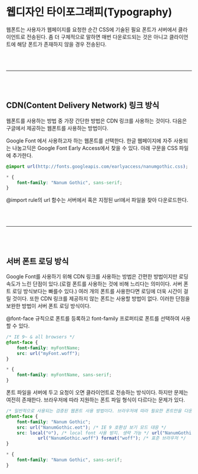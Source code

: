 # 웹디자인 타이포그래피(Typography)

웹폰트는 사용자가 웹페이지를 요청한 순간 CSS에 기술된 필요 폰트가 서버에서 클라이언트로 전송된다. 좀 더 구체적으로 말하면 매번 다운로드되는 것은 아니고 클라이언트에 해당 폰트가 존재하지 않을 경우 전송된다.

<br /><br />

---

<br /><br />

## CDN(Content Delivery Network) 링크 방식

웹폰트를 사용하는 방법 중 가장 간단한 방법은 CDN 링크를 사용하는 것이다. 다음은 구글에서 제공하는 웹폰트를 사용하는 방법이다.

Google Font 에서 사용하고자 하는 웹폰트를 선택한다. 한글 웹페이지에 자주 사용되는 나눔고딕은 Google Font Early Access에서 찾을 수 있다. 아래 구문을 CSS 파일에 추가한다.

```css
@import url(http://fonts.googleapis.com/earlyaccess/nanumgothic.css);

* {
    font-family: "Nanum Gothic", sans-serif;
}
```

@import rule의 url 함수는 서버에서 혹은 지정된 url에서 파일을 찾아 다운로드한다.

<br /><br />

---

<br /><br />

## 서버 폰트 로딩 방식

Google Font를 사용하기 위해 CDN 링크를 사용하는 방법은 간편한 방법이지만 로딩 속도가 느린 단점이 있다.(로컬 폰트를 사용하는 것에 비해 느리다는 의미이다. 서버 폰트 로딩 방식보다는 빠를수 있다.) 여러 개의 폰트를 사용한다면 로딩에 더욱 시간이 걸릴 것이다. 또한 CDN 링크를 제공하지 않는 폰트는 사용할 방법이 없다. 이러한 단점을 보완한 방법이 서버 폰트 로딩 방식이다.

@font-face 규칙으로 폰트를 등록하고 font-family 프로퍼티로 폰트를 선택하여 사용할 수 있다.

```css
/* IE 9~ & all browsers */
@font-face {
    font-family: myFontName;
    src: url("myFont.woff");
}

* {
    font-family: myFontName, sans-serif;
}
```

폰트 파일을 서버에 두고 요청이 오면 클라이언트로 전송하는 방식이다. 하지만 문제는 여전히 존재한다. 브라우저에 따라 지원하는 폰트 파일 형식이 다르다는 문제가 있다.

```css
/* 일반적으로 사용되는 검증된 웹폰트 사용 방법이다. 브라우저에 따라 필요한 폰트만을 다운로드할 수 있다. */
@font-face {
    font-family: "Nanum Gothic";
    src: url("NanumGothic.eot"); /* IE 9 호환성 보기 모드 대응 */
    src: local("☺"), /* local font 사용 방지. 생략 가능 */ url("NanumGothic.eot?#iefix") format("embedded-opentype"), /* IE 6~8 */
            url("NanumGothic.woff") format("woff"); /* 표준 브라우저 */
}

* {
    font-family: "Nanum Gothic", sans-serif;
}
```
